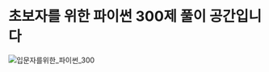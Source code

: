 # 초보자를 위한 파이썬 300제 풀이 공간입니다

![입문자를위한_파이썬_300](https://github.com/YoungJun-Player/Python_300th_for_junior/assets/166669781/b6911872-b4aa-4f3e-9391-4beed99f5bcd)
